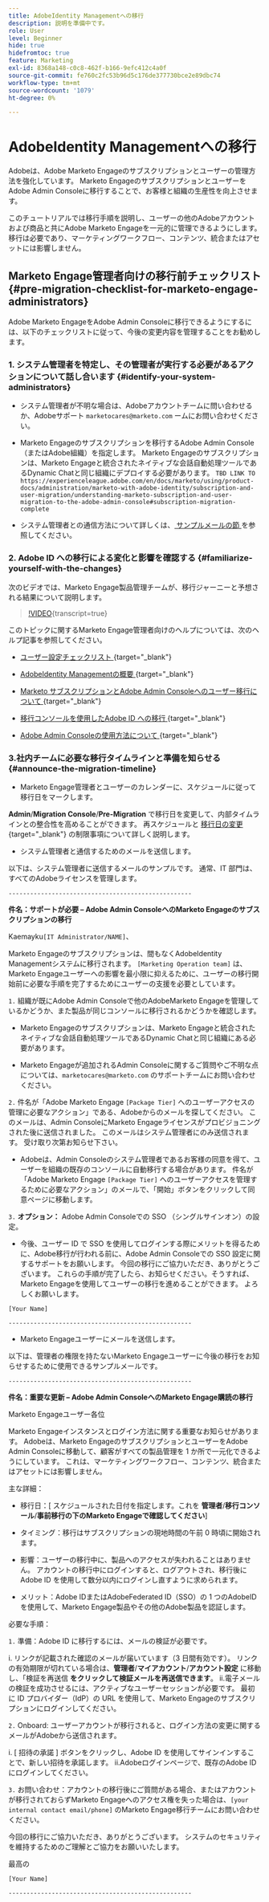 ```yaml
---
title: AdobeIdentity Managementへの移行
description: 説明を準備中です。
role: User
level: Beginner
hide: true
hidefromtoc: true
feature: Marketing
exl-id: 8368a148-c0c8-462f-b166-9efc412c4a0f
source-git-commit: fe760c2fc53b96d5c176de377730bce2e89dbc74
workflow-type: tm+mt
source-wordcount: '1079'
ht-degree: 0%

---
```


# AdobeIdentity Managementへの移行

Adobeは、Adobe Marketo Engageのサブスクリプションとユーザーの管理方法を強化しています。 Marketo EngageのサブスクリプションとユーザーをAdobe Admin Consoleに移行することで、お客様と組織の生産性を向上させます。

このチュートリアルでは移行手順を説明し、ユーザーの他のAdobeアカウントおよび商品と共にAdobe Marketo Engageを一元的に管理できるようにします。 移行は必要であり、マーケティングワークフロー、コンテンツ、統合またはアセットには影響しません。

## Marketo Engage管理者向けの移行前チェックリスト {#pre-migration-checklist-for-marketo-engage-administrators}

Adobe Marketo EngageをAdobe Admin Consoleに移行できるようにするには、以下のチェックリストに従って、今後の変更内容を管理することをお勧めします。

### 1. システム管理者を特定し、その管理者が実行する必要があるアクションについて話し合います {#identify-your-system-administrators}

* システム管理者が不明な場合は、Adobeアカウントチームに問い合わせるか、Adobeサポート `marketocares@marketo.com` ームにお問い合わせください。

* Marketo Engageのサブスクリプションを移行するAdobe Admin Console（またはAdobe組織）を指定します。  Marketo Engageのサブスクリプションは、Marketo Engageと統合されたネイティブな会話自動処理ツールであるDynamic Chatと同じ組織にデプロイする必要があります。
  `TBD LINK TO https://experienceleague.adobe.com/en/docs/marketo/using/product-docs/administration/marketo-with-adobe-identity/subscription-and-user-migration/understanding-marketo-subscription-and-user-migration-to-the-adobe-admin-console#subscription-migration-complete`

* システム管理者との通信方法について詳しくは、[ サンプルメールの節 ](#announce-the-migration-timeline) を参照してください。

### 2. Adobe ID への移行による変化と影響を確認する {#familiarize-yourself-with-the-changes}

次のビデオでは、Marketo Engage製品管理チームが、移行ジャーニーと予想される結果について説明します。

>[!VIDEO](https://video.tv.adobe.com/v/3430920t3/?quality=12&learn=on){transcript=true}

このトピックに関するMarketo Engage管理者向けのヘルプについては、次のヘルプ記事を参照してください。

* [ ユーザー設定チェックリスト ](https://experienceleague.adobe.com/en/docs/marketo/using/getting-started/initial-setup/user-setup){target="_blank"}

* [AdobeIdentity Managementの概要 ](https://experienceleague.adobe.com/en/docs/marketo/using/product-docs/administration/marketo-with-adobe-identity/adobe-identity-management-overview){target="_blank"}

* [Marketo サブスクリプションとAdobe Admin Consoleへのユーザー移行について ](https://experienceleague.adobe.com/en/docs/marketo/using/product-docs/administration/marketo-with-adobe-identity/subscription-and-user-migration/understanding-marketo-subscription-and-user-migration-to-the-adobe-admin-console){target="_blank"}

* [ 移行コンソールを使用したAdobe ID への移行 ](https://experienceleague.adobe.com/en/docs/marketo/using/product-docs/administration/marketo-with-adobe-identity/subscription-and-user-migration/migrating-to-adobe-identity){target="_blank"}

* [Adobe Admin Consoleの使用方法について ](https://helpx.adobe.com/jp/enterprise/using/admin-console.html){target="_blank"}

### 3.社内チームに必要な移行タイムラインと準備を知らせる {#announce-the-migration-timeline}

* Marketo Engage管理者とユーザーのカレンダーに、スケジュールに従って移行日をマークします。

**Admin**/**Migration Console**/**Pre-Migration** で移行日を変更して、内部タイムラインとの整合性を高めることができます。 再スケジュールと [ 移行日の変更 ](https://experienceleague.adobe.com/en/docs/marketo/using/product-docs/administration/marketo-with-adobe-identity/subscription-and-user-migration/migrating-to-adobe-identity#pre-migration){target="_blank"} の制限事項について詳しく説明します。

* システム管理者と通信するためのメールを送信します。

以下は、システム管理者に送信するメールのサンプルです。 通常、IT 部門は、すべてのAdobeライセンスを管理します。

`---------------------------------------------------`

**件名：サポートが必要 – Adobe Admin ConsoleへのMarketo Engageのサブスクリプションの移行**

Kaemayku`[IT Administrator/NAME]`、

Marketo Engageのサブスクリプションは、間もなくAdobeIdentity Managementシステムに移行されます。 `[Marketing Operation team]` は、Marketo Engageユーザーへの影響を最小限に抑えるために、ユーザーの移行開始前に必要な手順を完了するためにユーザーの支援を必要としています。

`1.` 組織が既にAdobe Admin Consoleで他のAdobeMarketo Engageを管理しているかどうか、また製品が同じコンソールに移行されるかどうかを確認します。

* Marketo Engageのサブスクリプションは、Marketo Engageと統合されたネイティブな会話自動処理ツールであるDynamic Chatと同じ組織にある必要があります。

* Marketo Engageが追加されるAdmin Consoleに関するご質問やご不明な点については、`marketocares@marketo.com` のサポートチームにお問い合わせください。

`2.` 件名が「Adobe Marketo Engage `[Package Tier]` へのユーザーアクセスの管理に必要なアクション」である、Adobeからのメールを探してください。 このメールは、Admin ConsoleにMarketo Engageライセンスがプロビジョニングされた後に送信されました。 このメールはシステム管理者にのみ送信されます。 受け取り次第お知らせ下さい。

* Adobeは、Admin Consoleのシステム管理者であるお客様の同意を得て、ユーザーを組織の既存のコンソールに自動移行する場合があります。 件名が「Adobe Marketo Engage `[Package Tier]` へのユーザーアクセスを管理するために必要なアクション」のメールで、「開始」ボタンをクリックして同意ページに移動します。

`3.` **オプション：** Adobe Admin Consoleでの SSO （シングルサインオン）の設定。

* 今後、ユーザー ID で SSO を使用してログインする際にメリットを得るために、Adobe移行が行われる前に、Adobe Admin Consoleでの SSO 設定に関するサポートをお願いします。
今回の移行にご協力いただき、ありがとうございます。 これらの手順が完了したら、お知らせください。そうすれば、Marketo Engageを使用してユーザーの移行を進めることができます。
よろしくお願いします。

`[Your Name]`

`---------------------------------------------------`

* Marketo Engageユーザーにメールを送信します。

以下は、管理者の権限を持たないMarketo Engageユーザーに今後の移行をお知らせするために使用できるサンプルメールです。

`---------------------------------------------------`

**件名：重要な更新 – Adobe Admin ConsoleへのMarketo Engage購読の移行**

Marketo Engageユーザー各位

Marketo Engageインスタンスとログイン方法に関する重要なお知らせがあります。 Adobeは、Marketo EngageのサブスクリプションとユーザーをAdobe Admin Consoleに移動して、顧客がすべての製品管理を 1 か所で一元化できるようにしています。 これは、マーケティングワークフロー、コンテンツ、統合またはアセットには影響しません。

主な詳細：

* 移行日：[ スケジュールされた日付を指定します。これを **管理者**/**移行コンソール**/**事前移行の下のMarketo Engageで確認してください**]

* タイミング：移行はサブスクリプションの現地時間の午前 0 時頃に開始されます。

* 影響：ユーザーの移行中に、製品へのアクセスが失われることはありません。 アカウントの移行中にログインすると、ログアウトされ、移行後にAdobe ID を使用して数分以内にログインし直すように求められます。

* メリット：Adobe IDまたはAdobeFederated ID（SSO）の 1 つのAdobeID を使用して、Marketo Engage製品やその他のAdobe製品を認証します。

必要な手順：

`1.` 準備：Adobe ID に移行するには、メールの検証が必要です。

i. リンクが記載された確認のメールが届いています（3 日間有効です）。 リンクの有効期限が切れている場合は、**管理者**/**マイアカウント**/**アカウント設定** に移動し、「検証を再送信 **をクリックして検証メールを再送信できます**。
ii.電子メールの検証を成功させるには、アクティブなユーザーセッションが必要です。 最初に ID プロバイダー（IdP）の URL を使用して、Marketo Engageのサブスクリプションにログインしてください。

`2.` Onboard: ユーザーアカウントが移行されると、ログイン方法の変更に関するメールがAdobeから送信されます。

i. [ 招待の承諾 ] ボタンをクリックし、Adobe ID を使用してサインインすることで、新しい招待を承諾します。
ii.Adobeログインページで、既存のAdobe IDにログインしてください。

`3.` お問い合わせ：アカウントの移行後にご質問がある場合、またはアカウントが移行されておらずMarketo Engageへのアクセス権を失った場合は、`[your internal contact email/phone]` のMarketo Engage移行チームにお問い合わせください。

今回の移行にご協力いただき、ありがとうございます。 システムのセキュリティを維持するためのご理解とご協力をお願いいたします。

最高の

`[Your Name]`

`---------------------------------------------------`
